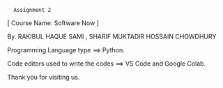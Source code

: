 
      Assignment 2 
[ Course Name: Software Now ]


By. 
RAKIBUL HAQUE SAMI ,
SHARIF MUKTADIR HOSSAIN CHOWDHURY


Programming Language type ==> Python. 

 Code editors used to write the codes   ==> VS Code and Google Colab.





Thank you for visiting us.

